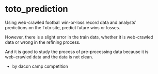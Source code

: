 # toto_prediction
Using web-crawled football win-or-loss record data and analysts' predictions on the Toto site, predict future wins or losses.

However, there is a slight error in the train data, whether it is web-crawled data or wrong in the refining process.

And it is good to study the process of pre-processing data because it is web-crawled data and the data is not clean.
- by dacon camp competition
